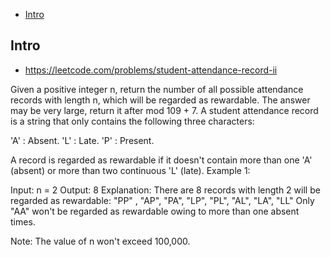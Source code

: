 - [Intro](#intro)

## Intro

- https://leetcode.com/problems/student-attendance-record-ii

Given a positive integer n, return the number of all possible attendance records with length n, which will be regarded as rewardable. The answer may be very large, return it after mod 109 + 7.
A student attendance record is a string that only contains the following three characters:


'A' : Absent. 
'L' : Late.
 'P' : Present. 


A record is regarded as rewardable if it doesn't contain more than one 'A' (absent) or more than two continuous 'L' (late).
Example 1:

Input: n = 2
Output: 8 
Explanation:
There are 8 records with length 2 will be regarded as rewardable:
"PP" , "AP", "PA", "LP", "PL", "AL", "LA", "LL"
Only "AA" won't be regarded as rewardable owing to more than one absent times. 

Note:
The value of n won't exceed 100,000.

